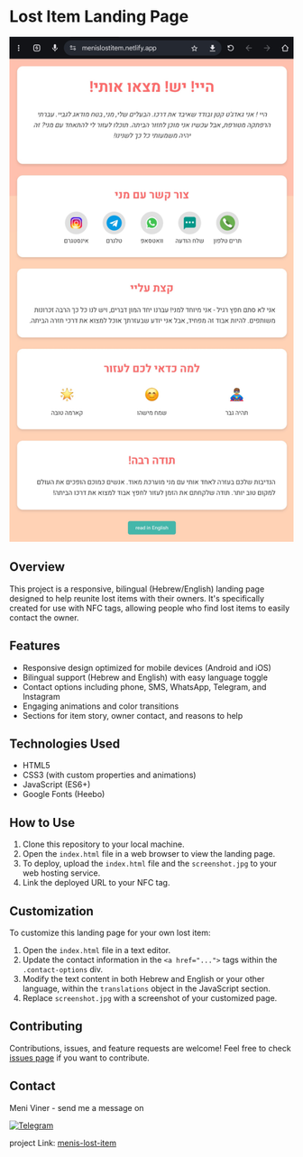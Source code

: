 # Lost Item Landing Page

![Lost Item Landing Page Screenshot](Screenshot.jpg)

## Overview

This project is a responsive, bilingual (Hebrew/English) landing page designed to help reunite lost items with their owners. It's specifically created for use with NFC tags, allowing people who find lost items to easily contact the owner.

## Features

- Responsive design optimized for mobile devices (Android and iOS)
- Bilingual support (Hebrew and English) with easy language toggle
- Contact options including phone, SMS, WhatsApp, Telegram, and Instagram
- Engaging animations and color transitions
- Sections for item story, owner contact, and reasons to help

## Technologies Used

- HTML5
- CSS3 (with custom properties and animations)
- JavaScript (ES6+)
- Google Fonts (Heebo)

## How to Use

1. Clone this repository to your local machine.
2. Open the `index.html` file in a web browser to view the landing page.
3. To deploy, upload the `index.html` file and the `screenshot.jpg` to your web hosting service.
4. Link the deployed URL to your NFC tag.

## Customization

To customize this landing page for your own lost item:

1. Open the `index.html` file in a text editor.
2. Update the contact information in the `<a href="...">` tags within the `.contact-options` div.
3. Modify the text content in both Hebrew and English or your other language, within the `translations` object in the JavaScript section.
4. Replace `screenshot.jpg` with a screenshot of your customized page.

## Contributing

Contributions, issues, and feature requests are welcome! Feel free to check [issues page](https://github.com/meniviner/lost-item-landing-page/issues) if you want to contribute.

## Contact

Meni Viner - send me a message on

[![Telegram](https://img.icons8.com/color/48/000000/telegram-app.png)](https://t.me/meniviner)

project Link: [menis-lost-item](https://menislostitem.netlify.app/)
